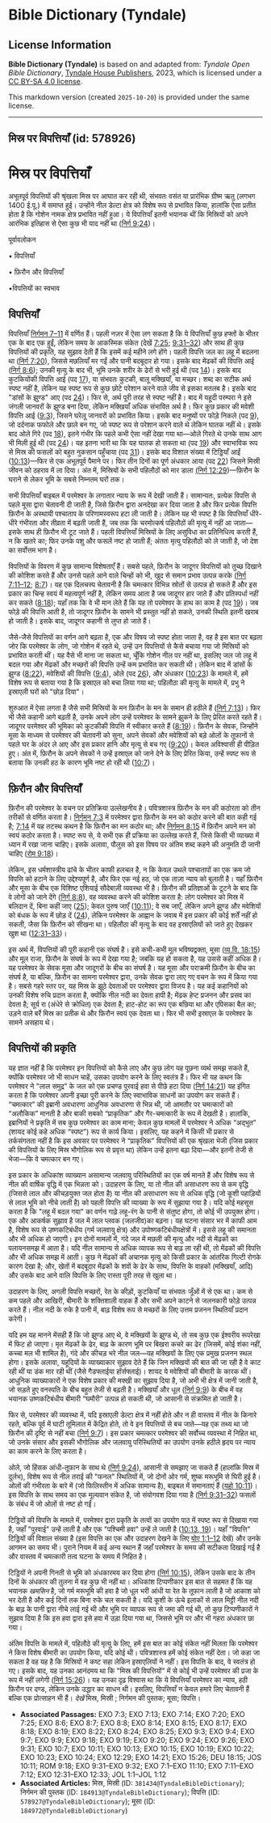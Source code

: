 # Bible Dictionary (Tyndale)

## License Information

**Bible Dictionary (Tyndale)** is based on and adapted from: _Tyndale Open Bible Dictionary_, [Tyndale House Publishers](https://tyndaleopenresources.com/), 2023, which is licensed under a [CC BY-SA 4.0 license](https://creativecommons.org/licenses/by-sa/4.0/legalcode.en).

This markdown version (created `2025-10-20`) is provided under the same license.



--------------------------------

## मिस्र पर विपत्तियाँ (id: 578926)

मिस्र पर विपत्तियाँ
===================

अभूतपूर्व विपत्तियों की श्रृंखला मिस्र पर आघात कर रही थी, संभवतः वसंत या प्रारंभिक ग्रीष्म ऋतु (लगभग 1400 ई.पू.) में समाप्त हुई। उन्होंने नील डेल्टा क्षेत्र को विशेष रूप से प्रभावित किया, हालांकि ऐसा प्रतीत होता है कि गोशेन नामक क्षेत्र प्रभावित नहीं हुआ। ये विपत्तियाँ इतनी भयानक थीं कि मिस्रियों को अपने आरंभिक इतिहास से ऐसा कुछ भी याद नहीं था ([निर्ग 9:24](https://ref.ly/Exod9:24))।

पूर्वावलोकन

• विपत्तियाँ

• फ़िरौन और विपत्तियाँ

•विपत्तियों का स्वभाव

विपत्तियाँ
----------

विपत्तियाँ [निर्गमन 7–11](https://ref.ly/Exod7:1-Exod11:10) में वर्णित हैं। पहली नज़र में ऐसा लग सकता है कि ये विपत्तियाँ कुछ हफ्तों के भीतर एक के बाद एक हुईं, लेकिन समय के आकस्मिक संकेत (देखें [7:25](https://ref.ly/Exod7:25); [9:31–32](https://ref.ly/Exod9:31-Exod9:32)) और साथ ही कुछ विपत्तियों की प्रकृति, यह सुझाव देती हैं कि इसमें कई महीने लगे होंगे। पहली विपत्ति जल का लहू में बदलना था ([निर्ग 7:20](https://ref.ly/Exod7:20)), जिससे मछलियाँ मर गईं और पानी बदबूदार हो गया। इसके बाद मेंढकों की विपत्ति आई ([निर्ग 8:6](https://ref.ly/Exod8:6)); उनकी मृत्यु के बाद भी, भूमि उनके शरीर के ढेरों से भरी हुई थी (पद [14](https://ref.ly/Exod8:14))। इसके बाद कुटकियोंकी विपत्ति आई (पद [17](https://ref.ly/Exod8:17)), या संभवतः कुटकी, बालू मक्खियाँ, या मच्छर। शब्द का सटीक अर्थ स्पष्ट नहीं है, लेकिन यह स्पष्ट रूप से कुछ छोटे परेशान करने वाले जीव से इसका मतलब है। इसके बाद "डांसों के झुण्ड" आए (पद [24](https://ref.ly/Exod8:24))। फिर से, अर्थ पूरी तरह से स्पष्ट नहीं है। बाद में यहूदी परम्परा ने इसे जंगली जानवरों के झुण्ड बना दिया, लेकिन मक्खियाँ अधिक संभावित अर्थ है। फिर कुछ प्रकार की मवेशी विपत्ति आई ([9:3](https://ref.ly/Exod9:3)), जिसने घरेलू जानवरों को प्रभावित किया। इसके बाद मनुष्यों पर फोड़े निकले (पद [9](https://ref.ly/Exod9:9)), जो दर्दनाक फफोले और छाले बन गए, जो स्पष्ट रूप से परेशान करने वाले थे लेकिन घातक नहीं थे। इसके बाद ओले गिरे (पद [18](https://ref.ly/Exod9:18)), इतने गंभीर कि पहले कभी ऐसा नहीं देखा गया था—ओले गिरते थे उनके साथ आग भी मिली हुई थी (पद [24](https://ref.ly/Exod9:24))। यह इतना भारी था कि यह घातक हो सकता था (पद [19](https://ref.ly/Exod9:19)) और स्वाभाविक रूप से मिस्र की फसलों को बहुत नुकसान पहुँचाया (पद [31](https://ref.ly/Exod9:31))। इसके बाद विशाल संख्या में टिड्डियाँ आईं ([10:13](https://ref.ly/Exod10:13))—फिर से एक अभूतपूर्व पैमाने पर। फिर तीन दिनों का पूर्ण अंधकार आया (पद [22](https://ref.ly/Exod10:22)) जिसने मिस्री जीवन को ठहराव में ला दिया। अंत में, मिस्रियों के सभी पहिलौठों को मार डाला [(निर्ग 12:29](https://ref.ly/Exod12:29))—फ़िरौन के घराने से लेकर भूमि के सबसे निम्नतम घरों तक।

सभी विपत्तियाँ बाइबल में परमेश्वर के लगातार न्याय के रूप में देखी जाती हैं। सामान्यतः, प्रत्येक विपत्ति से पहले मूसा द्वारा चेतावनी दी जाती है, जिसे फ़िरौन द्वारा अनदेखा कर दिया जाता है और फिर प्रत्येक विपत्ति फ़िरौन के अस्थायी पश्चाताप के परिणामस्वरूप हटा ली जाती है। लेकिन यह भी स्पष्ट है कि विपत्तियाँ धीरे\-धीरे गंभीरता और तीव्रता में बढ़ती जाती हैं, जब तक कि चरमोत्कर्ष पहिलौठों की मृत्यु में नहीं आ जाता—इसके साथ ही फ़िरौन भी टूट जाते हैं। पहली विपत्तियाँ मिस्रियों के लिए असुविधा का प्रतिनिधित्व करती हैं, न कि खतरे का; फिर उनके पशु और फसलें नष्ट हो जाती हैं; अंततः मृत्यु पहिलौठों को ले जाती है, जो देश का सर्वोत्तम भाग है।

विपत्तियों के विवरण में कुछ सामान्य विशेषताएँ हैं। सबसे पहले, फ़िरौन के जादूगर विपत्तियों को तुच्छ दिखाने की कोशिश करते हैं और उनसे पहले आने वाले चिन्हों को भी, खुद से समान प्रभाव उत्पन्न करके ([निर्ग 7:11–12](https://ref.ly/Exod7:11-Exod7:12); [8:7](https://ref.ly/Exod8:7))। यह एक दिलचस्प चेतावनी है कि चमत्कार विभिन्न स्रोतों से उत्पन्न हो सकते हैं और इस प्रकार का चिन्ह स्वयं में महत्वपूर्ण नहीं है, लेकिन समय आता है जब जादूगर हार जाते हैं और प्रतिस्पर्धा नहीं कर सकते ([8:18](https://ref.ly/Exod8:18)); यहाँ तक कि वे भी मान लेते हैं कि यह तो परमेश्वर के हाथ का काम है (पद [19](https://ref.ly/Exod8:19))। जब फोड़े की विपत्ति आती है, तो जादूगर फ़िरौन के सामने भी प्रस्तुत नहीं हो सकते, उनकी स्थिति इतनी खराब हो जाती है। इसके बाद, जादूगर कहानी से लुप्त हो जाते हैं।

जैसे\-जैसे विपत्तियों का वर्णन आगे बढ़ता है, एक और विषय जो स्पष्ट होता जाता है, वह है इस बात पर बढ़ता जोर कि परमेश्वर के लोग, जो गोशेन में रहते थे, उन्हें उन विपत्तियों से कैसे बचाया गया जो मिस्रियों को प्रभावित करती थीं। यह वैसे भी माना जा सकता था, चूँकि गोशेन नील पर नहीं था, इसलिए जल जो लहू में बदल गया और मेंढकों और मच्छरों की विपत्ति उन्हें कम प्रभावित कर सकती थी। लेकिन बाद में डांसों के झुण्ड ([8:22](https://ref.ly/Exod8:22)), मवेशियों की विपत्ति ([9:4](https://ref.ly/Exod9:4)), ओले (पद [26](https://ref.ly/Exod9:26)), और अंधकार ([10:23](https://ref.ly/Exod10:23)) के मामले में, हमें विशेष रूप से बताया गया है कि इस्राएल को बचा लिया गया था; पहिलौठा की मृत्यु के मामले में, प्रभु ने इस्राएली घरों को "छोड़ दिया"।

शुरुआत में ऐसा लगता है जैसे सभी मिस्रियों के मन फ़िरौन के मन के समान ही हठीले हैं ([निर्ग 7:13](https://ref.ly/Exod7:13))। फिर भी जैसे कहानी आगे बढ़ती है, उनके अपने लोग उन्हें परमेश्वर के सामने झुकने के लिए प्रेरित करते रहते हैं। जादूगर परमेश्वर की भूमिका को कुटकीकी विपत्ति में स्वीकार करते हैं ([8:19](https://ref.ly/Exod8:19))। फ़िरौन के सेवक, जिन्होंने मूसा के माध्यम से परमेश्वर की चेतावनी को सुना, अपने सेवकों और मवेशियों को बड़े ओलों के तूफानों से पहले घर के अंदर ले आए और इस प्रकार हानि और मृत्यु से बच गए ([9:20](https://ref.ly/Exod9:20))। केवल अविश्वासी ही पीड़ित हुए। अंत में, फ़िरौन के अपने सेवकों ने उन्हें इस्राएल को जाने देने के लिए प्रेरित किया, उन्हें स्पष्ट रूप से बताया कि उनकी हठ के कारण भूमि नष्ट हो रही थी ([10:7](https://ref.ly/Exod10:7))।

फ़िरौन और विपत्तियाँ
--------------------

फ़िरौन की परमेश्वर के वचन पर प्रतिक्रिया उल्लेखनीय है। पवित्रशास्त्र फ़िरौन के मन की कठोरता को तीन तरीकों से वर्णित करता है। [निर्गमन 7:3](https://ref.ly/Exod7:3) में परमेश्वर द्वारा फ़िरौन के मन को कठोर करने की बात कही गई है; [7:14](https://ref.ly/Exod7:14) में यह तटस्थ कथन है कि फ़िरौन का मन कठोर था; और [निर्गमन 8:15](https://ref.ly/Exod8:15) में फ़िरौन अपने मन को स्वयं कठोर करता है। स्पष्ट रूप से, ये सभी एक ही प्रक्रिया का उल्लेख करते हैं, जिसे किसी भी व्याख्या में ध्यान में रखा जाना चाहिए। इसके अलावा, पौलुस को इस विषय पर अंतिम शब्द कहने की अनुमति दी जानी चाहिए ([रोम 9:18](https://ref.ly/Rom9:18))।

लेकिन, इस धर्मशास्त्रीय ढांचे के भीतर काफी हलचल है, न कि केवल उथले पश्चातापों का एक क्रम जो विपत्ति को हटाने के लिए उद्देश्यपूर्ण है, और फिर एक नई हठ, जो एक ताज़ा न्याय को बुलाती है। यहाँ फ़िरौन और मूसा के बीच एक विशिष्ट एशियाई सौदेबाज़ी व्यवस्था भी है। फ़िरौन की प्रतिज्ञाओं के टूटने के बाद कि वे लोगों को जाने देंगे ([निर्ग 8:8](https://ref.ly/Exod8:8)), वह व्यवस्था करने की कोशिश करता है: लोग परमेश्वर को मिस्र में बलिदान दें, बिना कहीं जाए ([25](https://ref.ly/Exod8:25)); केवल पुरुष जाएँ ([10:11](https://ref.ly/Exod10:11)); वे सब जाएँ, लेकिन अपने झुण्ड और मवेशियों को बंधक के रूप में छोड़ दें ([24](https://ref.ly/Exod10:24)), लेकिन परमेश्वर के आह्वान के जवाब में इस प्रकार की कोई शर्तें नहीं हो सकती, जैसा कि फ़िरौन को सीखना था। पहिलौठा की मृत्यु के बाद वह इस्राएलियों को जाते हुए देखकर खुश था ([12:31–33](https://ref.ly/Exod12:31-Exod12:33))।

इस अर्थ में, विपत्तियों की पूरी कहानी एक संघर्ष है। इसे कभी\-कभी मूल भविष्यद्वक्ता, मूसा ([व्य.वि. 18:15](https://ref.ly/Deut18:15)) और मूल राजा, फ़िरौन के संघर्ष के रूप में देखा गया है; जबकि यह हो सकता है, यह उससे कहीं अधिक है। यह परमेश्वर के सेवक मूसा और जादूगरों के बीच का संघर्ष है। यह मूसा और पराक्रमी फ़िरौन के बीच का संघर्ष है, या बल्कि, फ़िरौन का सामना परमेश्वर द्वारा, उनके सेवक द्वारा लाए गए वचन के रूप में किया गया है। सबसे गहरे स्तर पर, यह मिस्र के झूठे देवताओं पर परमेश्वर द्वारा विजय है। यह कई कहानियों को उनकी विशेष रुचि प्रदान करता है, क्योंकि नील नदी का देवता हापी है; मेंढक हेप्ट प्रजनन और प्रसव का देवता है; सूर्य रा (अंधेरे से क्रोधित) एक देवता है; हाट\-होट का रूप एक बछिया था और एपिसका बैल का; उड़ने वाले बर्रे मिस्र का प्रतीक थे और फ़िरौन स्वयं एक देवता था। फिर भी सभी इस्राएल के परमेश्वर के सामने असहाय थे।

विपत्तियों की प्रकृति
---------------------

यह ज्ञात नहीं है कि परमेश्वर इन विपत्तियों को कैसे लाए और कुछ लोग यह पूछना व्यर्थ समझ सकते हैं, क्योंकि परमेश्वर जो भी साधन चाहें, उसका उपयोग करने के लिए स्वतंत्र हैं। फिर भी यह कथन कि परमेश्वर ने "लाल समुद्र” के जल को एक प्रचण्ड पुरवाई हवा से पीछे हटा दिया ([निर्ग 14:21](https://ref.ly/Exod14:21)) यह इंगित करता है कि परमेश्वर अपनी इच्छा पूरी करने के लिए स्वाभाविक साधनों का उपयोग कर सकते हैं। “चमत्कार” की इब्रानी अवधारणा आधुनिक अवधारणा से भिन्न थी, जो आमतौर पर चमत्कारों को “अलौकिक” मानती है और बाकी सबको “प्राकृतिक” और गैर\-चमत्कारी के रूप में देखती है। हालांकि, इब्रानियों ने प्रकृति में सब कुछ परमेश्वर का काम माना; केवल कुछ मामलों में परमेश्वर ने अधिक “अद्भुत” (शायद कोई कहे अधिक “स्पष्ट”) रूप से कार्य किया। इसलिए, यह कहने में किसी भी प्रकार से तर्कसंगतता नहीं है कि इस अवसर पर परमेश्वर ने “प्राकृतिक” विपत्तियों की एक श्रृंखला भेजी (जिस प्रकार की विपत्तियों के लिए मिस्र भौगोलिक रूप से प्रवृत्त था) लेकिन उन्हें इतना बढ़ा दिया—और इतनी तेजी से भेजा—कि वे चमत्कार बन गए। 

इस प्रकार के अधिकांश व्याख्यान असामान्य जलवायु परिस्थितियों का एक वर्ष मानते हैं और विशेष रूप से नील की वार्षिक वृद्धि में एक भिन्नता को। उदाहरण के लिए, या तो नील की असाधारण रूप से कम वृद्धि (जिससे लाल और कीचड़युक्त जल होता है) या नील की असाधारण रूप से अधिक वृद्धि (जो कूशी पहाड़ियों से लाल भूमि को नीचे लाती है) को पहली विपत्ति की व्याख्या के रूप में सुझाया गया है। यदि कोई महसूस करता है कि "लहू में बदल गया" का वर्णन गाढ़े लहू\-रंग के पानी से संतुष्ट होगा, तो कोई भी उपयुक्त होगा। एक और आकर्षक सुझाव है जल में लाल प्लवक (जलजीव)का बढ़ना। यह घटना संसार भर में काफी आम है, विशेष रूप से उष्णकटिबंधीय (गर्म जलवायु क्षेत्र) और उपोष्णकटिबंधीयक्षेत्रों में। इससे लहू की समानता और भी अधिक हो जाएगी। इन दोनों मामलों में, गंदे जल में मछली की मृत्यु और नदी से मेंढकों का पलायनसमझ में आता है। यदि नील सामान्य से अधिक व्यापक रूप से बाढ़ ला रही थी, तो मेंढकों की विपत्ति और भी अधिक समझ में आती। कुछ ने मेंढकों की अचानक मृत्यु को किसी प्रकार के आंतरिक गिल्टी रोगके कारण देखा है; और, खेतों में बदबूदार मेंढकों के शवों के ढेर के साथ, विपत्ति के वाहकों (मक्खियाँ, आदि) और उसके बाद आने वालि विपत्ति के लिए रास्ता पूरी तरह से खुला था।

उदाहरण के लिए, अगली विपत्ति मच्छरों, रेत के कीड़ों, कुटकियाँ या संभवतः जूँओं में से एक था। कम से कम पहले और आखिरी, बीमारी के शक्तिशाली वाहक हैं और सभी अपने काटने से जलनकारी फोड़े उत्पन्न करते हैं। नील नदी के रुके है पानी में, बाढ़ विशेष रूप से मच्छरों के लिए उत्तम प्रजनन स्थितियाँ प्रदान करेगी। 

यदि हम यह मानने मेंसही हैं कि जो झुण्ड आए थे, वे मक्खियों के झुण्ड थे, तो सब कुछ एक ईश्वरीय रूपरेखा में फिट हो जाएगा। मृत मेंढकों के ढेर, बाढ़ के कारण भूमि पर बिखरा कचरे का ढेर (जिसमें, कोई शंका नहीं, कच्चा मल भी शामिल है), गंदे और कीचड़ भरे नील जल—यह मक्खियों के लिए एक प्रमुख प्रजनन स्थल होगा। इसके अलावा, यहूदियों के व्याख्याकार सुझाव देते हैं कि जिन मक्खियों की बात की जा रही है वे काट रही थीं या डंक मार रही थीं (जैसे गैडफ्लाईया हॉर्सफ्लाई)। शायद ये मवेशियों की बीमारी के कारक थीं। आधुनिक व्याख्याकारों ने एक विशेष प्रकार की मक्खी का सुझाव दिया है, जो अभी भी क्षेत्र में जानी जाती है, जो सड़ते हुए वनस्पति के बीच बहुत तेजी से बढ़ती है। मक्खियाँ और धूल ([निर्ग 9:9](https://ref.ly/Exod9:9)) के बीच में वह भयानक उष्णकटिबंधीय बीमारी “घमौरी” उत्पन्न हो सकती थी, जो आसानी से संक्रमित हो जाती है।

फिर से, परमेश्वर की व्यवस्था में, यदि इस्राएली डेल्टा क्षेत्र में नहीं होते और न ही वास्तव में नील के किनारे रहते, बल्कि पूर्व में घाटी तूमिलात में केंद्रित होते, तो वे इन विपत्तियों से बच जाते—यह एक तथ्य था जो फ़िरौन की दृष्टि से नहीं बचा ([निर्ग 9:7](https://ref.ly/Exod9:7))। इस प्रकार चमत्कार परमेश्वर की सर्वोच्च व्यवस्था में निहित था, जो उनके संसार और इसकी भौगोलिक और जलवायु परिस्थितियों का उपयोग उनके हठीले हृदय पर न्याय का काम करने के लिए करता है।

ओले, जो हिंसक आंधी\-तूफान के साथ थे ([निर्ग 9:24](https://ref.ly/Exod9:24)), आसानी से समझाए जा सकते हैं (हालांकि मिस्र में दुर्लभ), विशेष रूप से नील तराई की "फनल" स्थितियों में, जो दोनों ओर गर्म, शुष्क मरूभूमि से घिरी हुई है। ओलों की गंभीरता के बारे में (जो फिलिस्तीन में अधिक सामान्य है), बाइबल में समानताएं हैं ([यहो 10:11](https://ref.ly/Josh10:11))। इस विपत्ति के साथ समय का एक मूल्यवान संकेत है, जो संयोगवश दिया गया है ([निर्ग 9:31–32](https://ref.ly/Exod9:31-Exod9:32)) फसलों के संबंध में जो ओलों से नष्ट हो गईं। 

टिड्डियों की विपत्ति के मामले में, परमेश्वर द्वारा प्रकृति के तत्वों का उपयोग पाठ में स्पष्ट रूप से दिखाया गया है, जहाँ "पुरवाई" उन्हें लाती है और एक "पश्चिमी हवा" उन्हें ले जाती है ([10:13, 19](https://ref.ly/Exod10:13,Exod10:19))। यहाँ "विपत्ति" टिड्डियों की विशाल संख्या है (इस विपत्ति का एक और उदाहरण देखने के लिए [योए 1:1–12](https://ref.ly/Joel1:1-Joel1:12) देखें) और उनके आगमन का समय भी। पुराने नियम में कई अन्य स्थान हैं जहाँ परमेश्वर के समय की सटीकता दिखाई गई है और वास्तव में चमत्कारी तत्व घटना के समय में निहित है।

टिड्डियों ने अपनी गिनती से भूमि को अंधकारमय कर दिया होगा ([निर्ग 10:15](https://ref.ly/Exod10:15)), लेकिन उसके बाद के तीन दिनों के अंधकार की तुलना में वह कुछ भी नहीं था। अधिकांश टिप्पणीकार इस बात से सहमत हैं कि यह भयानक *खमसिन* है, जो गर्म मरूभूमि की हवा है जो धूल भरी आंधी या रेत के तूफान लाती है जो आकाश को भर देती है और कई दिनों तक बिना रुके चल सकती है। यदि कूशी के ऊंचे इलाकों से लाल मिट्टी नील नदी के बाढ़ के पानी द्वारा नीचे लाई गई थी और भूमि पर व्यापक रूप से जमा की गई थी, तो कुछ टिप्पणीकारों ने सुझाव दिया है कि इस हवा द्वारा इसे हवा में उड़ा दिया गया था, जिससे भूमि पर और भी गहरा अंधकार छा गया।

अंतिम विपत्ति के मामले में, पहिलौठे की मृत्यु के लिए, हमें इस बात का कोई संकेत नहीं मिलता कि परमेश्वर ने किस विशेष बीमारी का उपयोग किया, यदि कोई थी। पवित्रशास्त्र हमें कोई संकेत नहीं देता। जो कहा जा सकता है वह यह है कि मिस्रियों ने कष्ट सहा लेकिन इस्राएलियों ने नहीं। इस विपत्ति के बाद, वे स्वतंत्र हो गए। इसके बाद, यह उनका आनंदमय था कि "मिस्र की विपत्तियों" में से कोई भी उन्हें परमेश्वर की प्रजा के रूप में नहीं लगेगी ([निर्ग 15:26](https://ref.ly/Exod15:26))। यह उनका दृढ़ विश्वास था कि ये विपत्तियाँ परमेश्वर का न्याय, हठी फ़िरौन पर दण्ड, लेकिन उनके उद्धार का साधन थी। इसलिए, विपत्तियाँ न केवल हमारे लिए चेतावनी हैं बल्कि एक प्रोत्साहन भी हैं। *देखें* मिस्र, मिस्री ; निर्गमन की पुस्तक; मूसा; विपत्ति।

* **Associated Passages:** EXO 7:3; EXO 7:13; EXO 7:14; EXO 7:20; EXO 7:25; EXO 8:6; EXO 8:7; EXO 8:8; EXO 8:14; EXO 8:15; EXO 8:17; EXO 8:18; EXO 8:19; EXO 8:22; EXO 8:24; EXO 8:25; EXO 9:3; EXO 9:4; EXO 9:7; EXO 9:9; EXO 9:18; EXO 9:19; EXO 9:20; EXO 9:24; EXO 9:26; EXO 9:31; EXO 10:7; EXO 10:11; EXO 10:13; EXO 10:15; EXO 10:19; EXO 10:22; EXO 10:23; EXO 10:24; EXO 12:29; EXO 14:21; EXO 15:26; DEU 18:15; JOS 10:11; ROM 9:18; EXO 9:31–EXO 9:32; EXO 7:1–EXO 11:10; EXO 7:11–EXO 7:12; EXO 12:31–EXO 12:33; JOL 1:1–JOL 1:12
* **Associated Articles:** मिस्र, मिस्री (ID: `381434@TyndaleBibleDictionary`); निर्गमन की पुस्तक  (ID: `184913@TyndaleBibleDictionary`); विपत्ति (ID: `578927@TyndaleBibleDictionary`); मूसा (ID: `184972@TyndaleBibleDictionary`)

